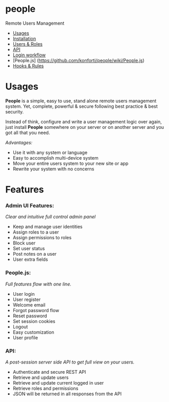 # people
Remote Users Management

* [Usages](https://github.com/konforti/people/wiki/Usages)
* [Installation](https://github.com/konforti/people/wiki/Installation)
* [Users & Roles](https://github.com/konforti/people/wiki/Users-&-Roles)
* [API](https://github.com/konforti/people/wiki/API)
* [Login workflow](https://github.com/konforti/people/wiki/Login-workflow)
* [People.js] (https://github.com/konforti/people/wiki/People.js)
* [Hooks & Rules](https://github.com/konforti/people/wiki/Hooks-&-Rules)

# Usages
**People** is a simple, easy to use, stand alone remote users management system.
Yet, complete, powerful & secure following best practice & best security. 

Instead of think, configure and write a user management logic over again,
just install **People** somewhere on your server or on another server and you got all that you need.

_Advantages:_
* Use it with any system or language
* Easy to accomplish multi-device system
* Move your entire users system to your new site or app
* Rewrite your system with no concerns

# Features
### Admin UI Features:
_Clear and intuitive full control admin panel_
* Keep and manage user identities
* Assign roles to a user
* Assign permissions to roles
* Block user
* Set user status
* Post notes on a user
* User extra fields

### People.js:
_Full features flow with one line._
* User login
* User register 
* Welcome email
* Forgot password flow
* Reset password
* Set session cookies
* Logout
* Easy customization
* User profile

### API:
_A post-session server side API to get full view on your users._
* Authenticate and secure REST API
* Retrieve and update users
* Retrieve and update current logged in user
* Retrieve roles and permissions
* JSON will be returned in all responses from the API
